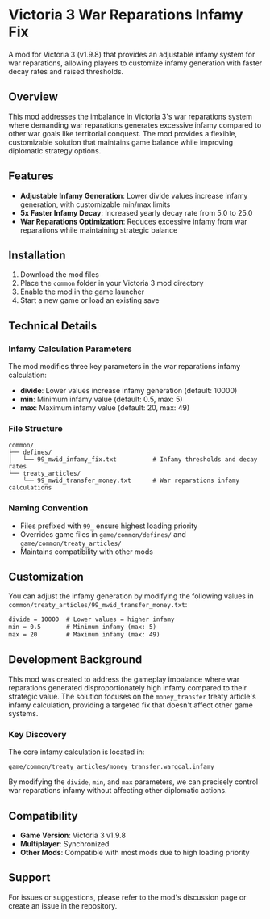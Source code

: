 # Victoria 3 War Reparations Infamy Fix

A mod for Victoria 3 (v1.9.8) that provides an adjustable infamy system for war reparations, allowing players to customize infamy generation with faster decay rates and raised thresholds.

## Overview

This mod addresses the imbalance in Victoria 3's war reparations system where demanding war reparations generates excessive infamy compared to other war goals like territorial conquest. The mod provides a flexible, customizable solution that maintains game balance while improving diplomatic strategy options.

## Features

- **Adjustable Infamy Generation**: Lower divide values increase infamy generation, with customizable min/max limits
- **5x Faster Infamy Decay**: Increased yearly decay rate from 5.0 to 25.0
- **War Reparations Optimization**: Reduces excessive infamy from war reparations while maintaining strategic balance

## Installation

1. Download the mod files
2. Place the `common` folder in your Victoria 3 mod directory
3. Enable the mod in the game launcher
4. Start a new game or load an existing save

## Technical Details

### Infamy Calculation Parameters

The mod modifies three key parameters in the war reparations infamy calculation:

- **divide**: Lower values increase infamy generation (default: 10000)
- **min**: Minimum infamy value (default: 0.5, max: 5)
- **max**: Maximum infamy value (default: 20, max: 49)

### File Structure

```
common/
├── defines/
│   └── 99_mwid_infamy_fix.txt          # Infamy thresholds and decay rates
└── treaty_articles/
    └── 99_mwid_transfer_money.txt      # War reparations infamy calculations
```

### Naming Convention

- Files prefixed with `99_` ensure highest loading priority
- Overrides game files in `game/common/defines/` and `game/common/treaty_articles/`
- Maintains compatibility with other mods

## Customization

You can adjust the infamy generation by modifying the following values in `common/treaty_articles/99_mwid_transfer_money.txt`:

```txt
divide = 10000  # Lower values = higher infamy
min = 0.5       # Minimum infamy (max: 5)
max = 20        # Maximum infamy (max: 49)
```

## Development Background

This mod was created to address the gameplay imbalance where war reparations generated disproportionately high infamy compared to their strategic value. The solution focuses on the `money_transfer` treaty article's infamy calculation, providing a targeted fix that doesn't affect other game systems.

### Key Discovery

The core infamy calculation is located in:
```
game/common/treaty_articles/money_transfer.wargoal.infamy
```

By modifying the `divide`, `min`, and `max` parameters, we can precisely control war reparations infamy without affecting other diplomatic actions.

## Compatibility

- **Game Version**: Victoria 3 v1.9.8
- **Multiplayer**: Synchronized
- **Other Mods**: Compatible with most mods due to high loading priority

## Support

For issues or suggestions, please refer to the mod's discussion page or create an issue in the repository.